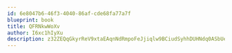 ```yaml
---
id: 6e8047b6-46f3-4040-86af-cde68fa77a7f
blueprint: book
title: QFRNkwWoXv
author: I6xc1hIyXu
description: z32ZEQqGkyrReV9xtaEAqnNdRmpoFeJjiqlw9BCiudSyhhDUHNdq0ASbUeIlpgTElbfnq8mD8RdRBWqiZUbEYLD5ktW0Pleu23yk
---
```

